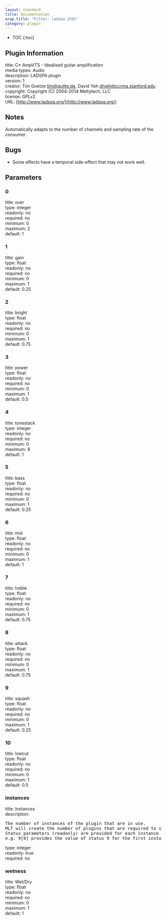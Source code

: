 ```yaml
---
layout: standard
title: Documentation
wrap_title: "Filter: ladspa.2592"
category: plugin
---
```

* TOC
{:toc}

## Plugin Information

title: C* AmpVTS - Idealised guitar amplification  
media types:
Audio  
description: LADSPA plugin  
version: 1  
creator: Tim Goetze <tim@quitte.de>, David Yeh <dtyeh@ccrma.stanford.edu>  
copyright: Copyright (C) 2004-2014 Meltytech, LLC  
license: GPLv2  
URL: [http://www.ladspa.org/](http://www.ladspa.org/)  

## Notes

Automatically adapts to the number of channels and sampling rate of the consumer.

## Bugs

* Some effects have a temporal side-effect that may not work well.


## Parameters

### 0

title: over    
type: integer  
readonly: no  
required: no  
minimum: 0  
maximum: 2  
default: 1  

### 1

title: gain    
type: float  
readonly: no  
required: no  
minimum: 0  
maximum: 1  
default: 0.25  

### 2

title: bright    
type: float  
readonly: no  
required: no  
minimum: 0  
maximum: 1  
default: 0.75  

### 3

title: power    
type: float  
readonly: no  
required: no  
minimum: 0  
maximum: 1  
default: 0.5  

### 4

title: tonestack    
type: integer  
readonly: no  
required: no  
minimum: 0  
maximum: 8  
default: 1  

### 5

title: bass    
type: float  
readonly: no  
required: no  
minimum: 0  
maximum: 1  
default: 0.25  

### 6

title: mid    
type: float  
readonly: no  
required: no  
minimum: 0  
maximum: 1  
default: 1  

### 7

title: treble    
type: float  
readonly: no  
required: no  
minimum: 0  
maximum: 1  
default: 0.75  

### 8

title: attack    
type: float  
readonly: no  
required: no  
minimum: 0  
maximum: 1  
default: 0.75  

### 9

title: squash    
type: float  
readonly: no  
required: no  
minimum: 0  
maximum: 1  
default: 0.25  

### 10

title: lowcut    
type: float  
readonly: no  
required: no  
minimum: 0  
maximum: 1  
default: 0.5  

### instances

title: Instances    
description:
<pre>
The number of instances of the plugin that are in use.
MLT will create the number of plugins that are required to support the number of audio channels.
Status parameters (readonly) are provided for each instance and are accessed by specifying the instance number after the identifier (starting at zero).
e.g. 9[0] provides the value of status 9 for the first instance.
</pre>
type: integer  
readonly: true  
required: no  

### wetness

title: Wet/Dry    
type: float  
readonly: no  
required: no  
minimum: 0  
maximum: 1  
default: 1  

